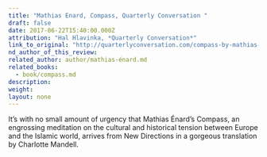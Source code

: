```yaml
---
title: "Mathias Enard, Compass, Quarterly Conversation "
draft: false
date: 2017-06-22T15:40:00.000Z
attribution: "Hal Hlavinka, *Quarterly Conversation*"
link_to_original: "http://quarterlyconversation.com/compass-by-mathias-enard"
nd_author_of_this_review:
related_author: author/mathias-énard.md
related_books:
  - book/compass.md
description:
weight:
layout: none
---
```

It’s with no small amount of urgency that Mathias Énard’s Compass, an engrossing meditation on the cultural and historical tension between Europe and the Islamic world, arrives from New Directions in a gorgeous translation by Charlotte Mandell.

